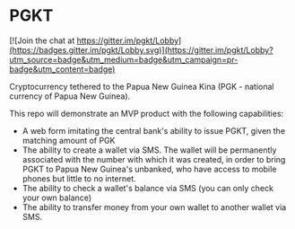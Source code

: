 # PGKT

[![Join the chat at https://gitter.im/pgkt/Lobby](https://badges.gitter.im/pgkt/Lobby.svg)](https://gitter.im/pgkt/Lobby?utm_source=badge&utm_medium=badge&utm_campaign=pr-badge&utm_content=badge)

Cryptocurrency tethered to the Papua New Guinea Kina (PGK - national currency of Papua New Guinea).

This repo will demonstrate an MVP product with the following capabilities:
- A web form imitating the central bank's ability to issue PGKT, given the matching amount of PGK
- The ability to create a wallet via SMS. The wallet will be permanently associated with the number with which it was created, in order to bring PGKT to Papua New Guinea's unbanked, who have access to mobile phones but little to no internet.
- The ability to check a wallet's balance via SMS (you can only check your own balance)
- The ability to transfer money from your own wallet to another wallet via SMS.
